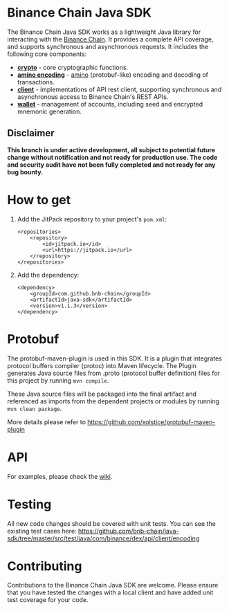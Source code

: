 # Binance Chain Java SDK

The Binance Chain Java SDK works as a lightweight Java library for interacting with the [Binance Chain](https://docs.bnbchain.org/docs/beaconchain/develop/api-reference/dex-api/paths). It provides a complete API coverage, and supports synchronous and asynchronous requests.  It includes the following core components:

* **[crypto](https://github.com/bnb-chain/java-sdk/blob/master/src/main/java/com/binance/dex/api/client/encoding/Crypto.java)** - core cryptographic functions.
* **[amino encoding](https://github.com/bnb-chain/java-sdk/blob/master/src/main/java/com/binance/dex/api/client/encoding)** - [amino](https://docs.bnbchain.org/docs/beaconchain/learn/encoding/encoding/#amino) (protobuf-like) encoding and decoding of transactions.
* **[client](https://github.com/bnb-chain/java-sdk/tree/master/src/main/java/com/binance/dex/api/client/impl)** - implementations of API rest client, supporting synchronous and asynchronous access to Binance Chain's REST APIs.
* **[wallet](https://github.com/bnb-chain/java-sdk/blob/master/src/main/java/com/binance/dex/api/client/Wallet.java)** - management of accounts, including seed and encrypted mnemonic generation.

## Disclaimer
**This branch is under active development, all subject to potential future change without notification and not ready for production use. The code and security audit have not been fully completed and not ready for any bug bounty.**

# How to get

1. Add the JitPack repository to your project's `pom.xml`:
    ```
    <repositories>
        <repository>
            <id>jitpack.io</id>
            <url>https://jitpack.io</url>
        </repository>
    </repositories>
    ```

2. Add the dependency:
    ```
    <dependency>
        <groupId>com.github.bnb-chain</groupId>
        <artifactId>java-sdk</artifactId>
        <version>v1.1.3</version>
    </dependency>
    ```

# Protobuf

The protobuf-maven-plugin is used in this SDK. It is a plugin that integrates protocol buffers compiler (protoc) into Maven lifecycle. The Plugin generates Java source files from .proto (protocol buffer definition) files for this project by running `mvn compile`. 

These Java source files will be packaged into the final artifact and referenced as imports from the dependent projects or modules by running `mvn clean package`.

More details please refer to https://github.com/xolstice/protobuf-maven-plugin

# API

For examples, please check the [wiki](https://github.com/bnb-chain/java-sdk/wiki).

# Testing

All new code changes should be covered with unit tests. You can see the existing test cases here: https://github.com/bnb-chain/java-sdk/tree/master/src/test/java/com/binance/dex/api/client/encoding 

# Contributing

Contributions to the Binance Chain Java SDK are welcome. Please ensure that you have tested the changes with a local client and have added unit test coverage for your code.
